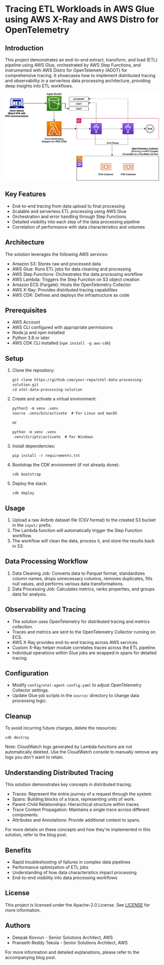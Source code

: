 # Tracing ETL Workloads in AWS Glue using AWS X-Ray and AWS Distro for OpenTelemetry

## Introduction

This project demonstrates an end-to-end extract, transform, and load (ETL) pipeline using AWS Glue, orchestrated by AWS Step Functions, and instrumented with AWS Distro for OpenTelemetry (ADOT) for comprehensive tracing. It showcases how to implement distributed tracing and observability in a serverless data processing architecture, providing deep insights into ETL workflows.

<p align="center">
  <img src="arch.png" alt="Architecture Diagram">
</p>

## Key Features

- End-to-end tracing from data upload to final processing
- Scalable and serverless ETL processing using AWS Glue
- Orchestration and error handling through Step Functions
- Detailed visibility into each step of the data processing pipeline
- Correlation of performance with data characteristics and volumes

## Architecture

The solution leverages the following AWS services:

- Amazon S3: Stores raw and processed data
- AWS Glue: Runs ETL jobs for data cleaning and processing
- AWS Step Functions: Orchestrates the data processing workflow
- AWS Lambda: Triggers the Step Function on S3 object creation
- Amazon ECS (Fargate): Hosts the OpenTelemetry Collector
- AWS X-Ray: Provides distributed tracing capabilities
- AWS CDK: Defines and deploys the infrastructure as code

## Prerequisites

- AWS Account
- AWS CLI configured with appropriate permissions
- Node.js and npm installed
- Python 3.8 or later
- AWS CDK CLI installed (`npm install -g aws-cdk`)

## Setup

1. Clone the repository:
   ```
   git clone https://github.com/your-repo/otel-data-processing-solution.git
   cd otel-data-processing-solution
   ```

2. Create and activate a virtual environment:
   ```
   python3 -m venv .venv
   source .venv/bin/activate  # For Linux and macOS
   ```
   or
   ```
   python -m venv .venv
   .venv\Scripts\activate  # For Windows
   ```

3. Install dependencies:
   ```
   pip install -r requirements.txt
   ```

4. Bootstrap the CDK environment (if not already done):
   ```
   cdk bootstrap
   ```

5. Deploy the stack:
   ```
   cdk deploy
   ```

## Usage

1. Upload a raw Airbnb dataset file (CSV format) to the created S3 bucket in the `input/` prefix.
2. The Lambda function will automatically trigger the Step Function workflow.
3. The workflow will clean the data, process it, and store the results back in S3.

## Data Processing Workflow

1. Data Cleaning Job: Converts data to Parquet format, standardizes column names, drops unnecessary columns, removes duplicates, fills null values, and performs various data transformations.
2. Data Processing Job: Calculates metrics, ranks properties, and groups data for analysis.

## Observability and Tracing

- The solution uses OpenTelemetry for distributed tracing and metrics collection.
- Traces and metrics are sent to the OpenTelemetry Collector running on ECS.
- AWS X-Ray provides end-to-end tracing across AWS services.
- Custom X-Ray helper module correlates traces across the ETL pipeline.
- Individual operations within Glue jobs are wrapped in spans for detailed tracing.

## Configuration

- Modify `config/otel-agent-config.yaml` to adjust OpenTelemetry Collector settings.
- Update Glue job scripts in the `source/` directory to change data processing logic.

## Cleanup

To avoid incurring future charges, delete the resources:

```
cdk destroy
```

Note: CloudWatch logs generated by Lambda functions are not automatically deleted. Use the CloudWatch console to manually remove any logs you don't want to retain.

## Understanding Distributed Tracing

This solution demonstrates key concepts in distributed tracing:

- Traces: Represent the entire journey of a request through the system.
- Spans: Building blocks of a trace, representing units of work.
- Parent-Child Relationships: Hierarchical structure within traces.
- Trace Context Propagation: Maintains a single trace across different components.
- Attributes and Annotations: Provide additional context to spans.

For more details on these concepts and how they're implemented in this solution, refer to the blog post.

## Benefits

- Rapid troubleshooting of failures in complex data pipelines
- Performance optimization of ETL jobs
- Understanding of how data characteristics impact processing
- End-to-end visibility into data processing workflows

## License

This project is licensed under the Apache-2.0 License. See [LICENSE](LICENSE) for more information.

## Authors

- Deepak Kovvuri - Senior Solutions Architect, AWS
- Praneeth Reddy Tekula - Senior Solutions Architect, AWS

For more information and detailed explanations, please refer to the accompanying blog post.